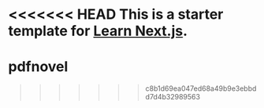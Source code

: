 <<<<<<< HEAD
This is a starter template for [Learn Next.js](https://nextjs.org/learn).
=======
# pdfnovel
>>>>>>> c8b1d69ea047ed68a49b9e3ebbdd7d4b32989563
